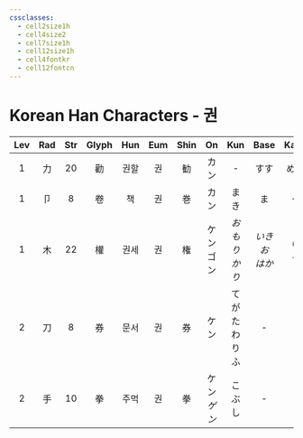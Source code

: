 ```yaml
---
cssclasses:
  - cell2size1h
  - cell4size2
  - cell7size1h
  - cell12size1h
  - cell4fontkr
  - cell12fontcn
---
```


# Korean Han Characters - 권

| Lev | Rad | Str | Glyph | Hun | Eum | Shin |     On     |     Kun     |    Base     |   Kana   | Simp |     Man      |  Can  | Viet |
| :-: | :-: | :-: | :---: | :-: | :-: | :--: | :--------: | :---------: | :---------: | :------: | :--: | :----------: | :---: | :--: |
|  1  |  力  | 20  |   勸   | 권할  |  권  |  勧   |     カン     |      -      |     すす      |    める    |  劝   |     quàn     | hyun3 |      |
|  1  |  卩  |  8  |   卷   |  책  |  권  |  巻   |     カン     |     まき      |      ま      |    く     |  卷   |     juàn     | gyun2 |      |
|  1  |  木  | 22  |   權   | 권세  |  권  |  権   |  ケン<br>ゴン  | *おもり<br>かり* | *いきお<br>はか* | *い<br>る* |  权   |     quán     | kyun4 |      |
|  2  |  刀  |  8  |   券   | 문서  |  권  |  券   |     ケン     | てがた<br>わりふ  |      -      |    -     |  券   | quàn<br>xuàn | hyun3 |      |
|  2  |  手  | 10  |   拳   | 주먹  |  권  |  拳   | ケン<br>*ゲン* |     こぶし     |      -      |    -     |  拳   |     quán     | kyun4 |      |
